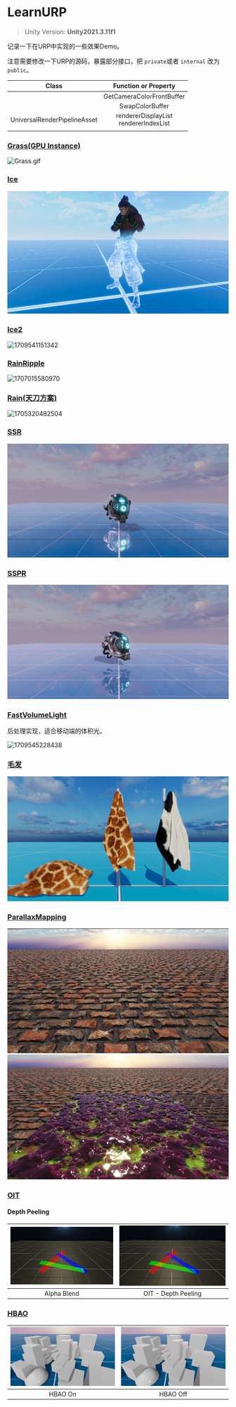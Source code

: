 # LearnURP

> Unity Version: **Unity2021.3.11f1**

记录一下在URP中实现的一些效果Demo。

注意需要修改一下URP的源码，暴露部分接口，把 `private`或者 `internal` 改为 `public`。

|            Class            |            Function or Property            |
| :--------------------------: | :----------------------------------------: |
|                              |         GetCameraColorFrontBuffer         |
|                              |              SwapColorBuffer              |
| UniversalRenderPipelineAsset | rendererDisplayList<br />rendererIndexList |
|                              |                                            |

### [Grass(GPU Instance)](https://github.com/csdjk/LearnURP/tree/main/Assets/Scenes/GpuInstance/Grass)

![Grass.gif](https://s2.loli.net/2023/04/09/v7dtlaN1UqS9VuB.gif)

### [Ice](https://github.com/csdjk/LearnURP/tree/main/Assets/Scenes/Ice/)

![1709541340252](image/README/1709541340252.png)

### [Ice2](https://github.com/csdjk/LearnURP/tree/main/Assets/Scenes/Ice/)

![1709541151342](image/README/1709541151342.gif)

### [RainRipple](https://github.com/csdjk/LearnURP/tree/main/Assets/Scenes/RainRipple/)

![1707015580970](image/README/1707015580970.gif)

### [Rain(天刀方案)](https://github.com/csdjk/LearnURP/tree/main/Assets/Scenes/Rain/)

![1705320482504](image/README/Rain.gif)

### [SSR](https://github.com/csdjk/LearnURP/tree/main/Assets/Scenes/SSR/)

![1705320482504](image/README/SSR.gif)

### [SSPR](https://github.com/csdjk/LearnURP/tree/main/Assets/Scenes/SSPR/)

![1705320482504](image/README/SSPR.gif)

### [FastVolumeLight](https://github.com/csdjk/LearnURP/tree/main/Assets/Scenes/VolumeLight/)

后处理实现，适合移动端的体积光。

![1709545228438](image/README/1709545228438.gif)

### [毛发](https://github.com/csdjk/LearnURP/tree/main/Assets/Scenes/Fur/)

![1709690809134](image/README/1709690809134.png)

### [ParallaxMapping](https://github.com/csdjk/LearnURP/tree/main/Assets/Scenes/ParallaxMapping/)

![1709881395783](image/README/1709881395783.png)![1709882630528](image/README/1709882630528.png)

### [OIT](https://github.com/csdjk/LearnURP/tree/main/Assets/Scenes/OIT/)

#### Depth Peeling

| ![1714032572106](image/README/1714032572106.png) | ![1714032680443](image/README/1714032680443.png) |
| :--------------------------------------------: | :--------------------------------------------: |
|                  Alpha Blend                  |              OIT - Depth Peeling              |

### [HBAO](https://github.com/csdjk/LearnURP/tree/main/Assets/Scenes/HBAO/)

| ![1714034200278](image/README/1714034200278.png) | ![1714034251408](image/README/1714034251408.png) |
| :--------------------------------------------: | :--------------------------------------------: |
|                    HBAO On                    |                    HBAO Off                    |
